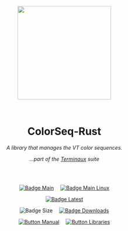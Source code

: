 
<div align = center>

<br>
<br>
    
<img
  src = 'https://cdn.jsdelivr.net/gh/Aptivi/colorseq-rust@main/OfficialAppIcon-ColorSeq-Rust-512.png'
  width = 256
  align = center
/>

<br>

# ColorSeq-Rust
    
*A library that manages the VT color sequences.*
    
*...part of the [Terminaux](https://github.com/Aptivi/Terminaux) suite*

<br>
<br>

[![Badge Main]][Main]   
[![Badge Main Linux]][Main Linux]

[![Badge Latest]][Latest]

![Badge Size]   
[![Badge Downloads]][Releases]

[![Button Manual]][Manual]   
[![Button Libraries]][Libraries]

</div>

<br>
    
</div>


<!----------------------------------------------------------------------------->

[Releases]: https://github.com/Aptivi/colorseq-rust/releases
[Latest]: https://github.com/Aptivi/colorseq-rust/releases/latest

[Main]: https://github.com/Aptivi/colorseq-rust/actions/workflows/build-win.yml
[Main Linux]: https://github.com/Aptivi/colorseq-rust/actions/workflows/build-linux.yml

[Libraries]: https://aptivi.gitbook.io/terminaux-manual/project-dependencies
[Manual]: https://aptivi.gitbook.io/terminaux-manual/

<!----------------------------------[ Badges ]--------------------------------->

[Badge Downloads]: https://img.shields.io/github/downloads/Aptivi/colorseq-rust/total?color=217346&label=Downloads&style=for-the-badge&logoColor=white&logo=DocuSign&labelColor=2d9d5f
[Badge Latest]: https://img.shields.io/github/v/release/Aptivi/colorseq-rust?color=212121&include_prereleases&label=github&style=for-the-badge&logoColor=white&logo=AzureArtifacts&labelColor=303030
[Badge Size]: https://img.shields.io/github/repo-size/Aptivi/colorseq-rust?color=bb4a28&label=size&logoColor=white&style=for-the-badge&logo=GoogleAnalytics&labelColor=E85C33

[Badge Main]: https://github.com/Aptivi/colorseq-rust/actions/workflows/build-win.yml/badge.svg
[Badge Main Linux]: https://github.com/Aptivi/colorseq-rust/actions/workflows/build-linux.yml/badge.svg


<!---------------------------------[ Buttons ]--------------------------------->

[Button Libraries]: https://img.shields.io/badge/Libraries-EA8220?style=for-the-badge&logoColor=white&logo=AzureArtifacts
[Button Manual]: https://img.shields.io/badge/Docs-blueviolet?style=for-the-badge&logoColor=white&logo=GitBook
